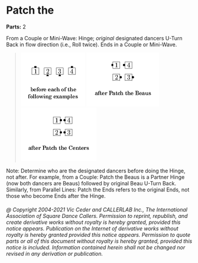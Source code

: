 
# Patch the <anyone>
**Parts:** 2  


From a Couple or Mini-Wave: Hinge; *original* designated dancers
U-Turn Back in flow direction (i.e., Roll twice). Ends in a Couple or
Mini-Wave.

> 
> ![alt](patch-1.png)
> ![alt](patch-2.png)
> ![alt](patch-3.png)
> 

Note: Determine who are the designated dancers before doing the
Hinge, not after. For example, from a Couple: Patch the Beaus is a
Partner Hinge (now both dancers are Beaus) followed by original Beau
U-Turn Back. Similarly, from Parallel Lines: Patch the Ends refers to
the original Ends, not those who become Ends after the Hinge.
###### @ Copyright 2004-2021 Vic Ceder and CALLERLAB Inc., The International Association of Square Dance Callers. Permission to reprint, republish, and create derivative works without royalty is hereby granted, provided this notice appears. Publication on the Internet of derivative works without royalty is hereby granted provided this notice appears. Permission to quote parts or all of this document without royalty is hereby granted, provided this notice is included. Information contained herein shall not be changed nor revised in any derivation or publication.
